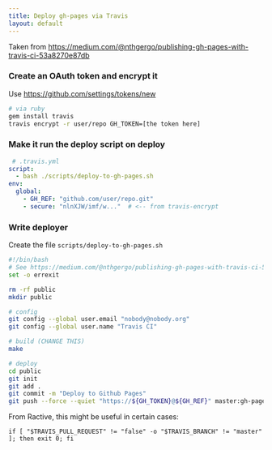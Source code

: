 ```yaml
---
title: Deploy gh-pages via Travis
layout: default
---
```


Taken from https://medium.com/@nthgergo/publishing-gh-pages-with-travis-ci-53a8270e87db

### Create an OAuth token and encrypt it

Use https://github.com/settings/tokens/new

```sh
# via ruby
gem install travis
travis encrypt -r user/repo GH_TOKEN=[the token here]
```

### Make it run the deploy script on deploy

```yaml
 # .travis.yml
script:
  - bash ./scripts/deploy-to-gh-pages.sh
env:
  global:
    - GH_REF: "github.com/user/repo.git"
    - secure: "nlnXJW/imf/w..."  # <-- from travis-encrypt
```

### Write deployer

Create the file `scripts/deploy-to-gh-pages.sh`

```sh
#!/bin/bash
# See https://medium.com/@nthgergo/publishing-gh-pages-with-travis-ci-53a8270e87db
set -o errexit

rm -rf public
mkdir public

# config
git config --global user.email "nobody@nobody.org"
git config --global user.name "Travis CI"

# build (CHANGE THIS)
make

# deploy
cd public
git init
git add .
git commit -m "Deploy to Github Pages"
git push --force --quiet "https://${GH_TOKEN}@${GH_REF}" master:gh-pages > /dev/null 2>&1
```

From Ractive, this might be useful in certain cases:

```
if [ "$TRAVIS_PULL_REQUEST" != "false" -o "$TRAVIS_BRANCH" != "master" ]; then exit 0; fi
```
